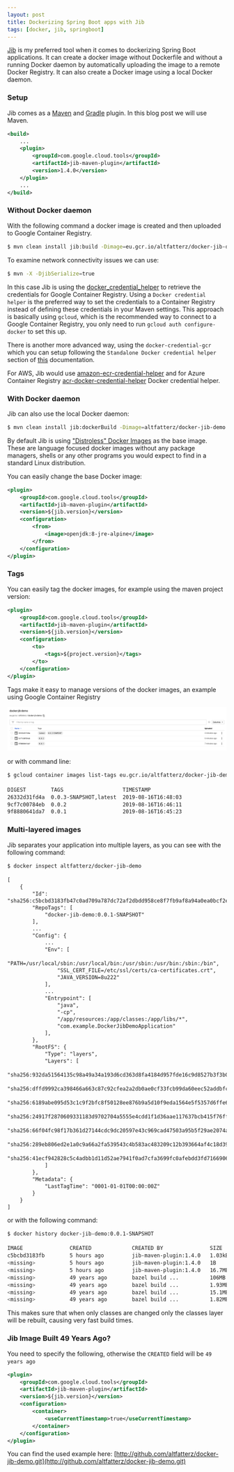 ```yaml
---
layout: post
title: Dockerizing Spring Boot apps with Jib
tags: [docker, jib, springboot]
---
```


[Jib](https://github.com/GoogleContainerTools/jib) is my preferred tool when it comes to dockerizing Spring Boot applications.
It can create a docker image without Dockerfile and without a running Docker daemon by automatically uploading the image to a remote Docker Registry.
It can also create a Docker image using a local Docker daemon.

### Setup

Jib comes as a [Maven](https://github.com/GoogleContainerTools/jib/tree/master/jib-maven-plugin) and [Gradle](https://github.com/GoogleContainerTools/jib/tree/master/jib-gradle-plugin) plugin. In this blog post we will use Maven. 

```xml
<build>
    ...
    <plugin>
        <groupId>com.google.cloud.tools</groupId>
        <artifactId>jib-maven-plugin</artifactId>
        <version>1.4.0</version>
    </plugin>
    ...
</build>
```

### Without Docker daemon

With the following command a docker image is created and then uploaded to Google Container Registry.

```bash
$ mvn clean install jib:build -Dimage=eu.gcr.io/altfatterz/docker-jib-demo
```

To examine network connectivity issues we can use:

```bash
$ mvn -X -DjibSerialize=true
```

In this case Jib is using the [docker_credential_helper](https://cloud.google.com/container-registry/docs/advanced-authentication#docker_credential_helper)
to retrieve the credentials for Google Container Registry. Using a `Docker credential helper` is the preferred way to set the credentials to a Container Registry instead of defining these credentials in your Maven settings.
This approach is basically using `gcloud`, which is the recommended way to connect to a Google Container Registry, you only need to run `gcloud auth configure-docker` to set this up.

There is another more advanced way, using the `docker-credential-gcr` which you can setup following the `Standalone Docker credential helper` section of [this](https://cloud.google.com/container-registry/docs/advanced-authentication#docker_credential_helper) documentation.

For AWS, Jib would use [amazon-ecr-credential-helper](https://github.com/awslabs/amazon-ecr-credential-helper) and for Azure Container Registry [acr-docker-credential-helper](https://github.com/Azure/acr-docker-credential-helper) Docker credential helper.   

### With Docker daemon

Jib can also use the local Docker daemon:

```bash
$ mvn clean install jib:dockerBuild -Dimage=altfatterz/docker-jib-demo
```

By default Jib is using ["Distroless" Docker Images](https://github.com/GoogleContainerTools/distroless) as the base image. These are language focused docker images without any package managers, shells or any other programs you would expect to find in a standard Linux distribution.  

You can easily change the base Docker image: 

```xml
<plugin>
    <groupId>com.google.cloud.tools</groupId>
    <artifactId>jib-maven-plugin</artifactId>
    <version>${jib.version}</version>
    <configuration>
        <from>
            <image>openjdk:8-jre-alpine</image>
        </from>                
    </configuration>
</plugin>
```

### Tags

You can easily tag the docker images, for example using the maven project version:

```xml
<plugin>
    <groupId>com.google.cloud.tools</groupId>
    <artifactId>jib-maven-plugin</artifactId>
    <version>${jib.version}</version>
    <configuration>
        <to>
            <tags>${project.version}</tags>
        </to>           
    </configuration>
</plugin>
```

Tags make it easy to manage versions of the docker images, an example using Google Container Registry 

<p><img src="/images/2019-08-16/gcr-docker-jib-demo.png" alt="gcr-docker-jib-demo" /></p>

or with command line:

```bash
$ gcloud container images list-tags eu.gcr.io/altfatterz/docker-jib-demo

DIGEST        TAGS                   TIMESTAMP
26332d31fd4a  0.0.3-SNAPSHOT,latest  2019-08-16T16:48:03
9cf7c00784eb  0.0.2                  2019-08-16T16:46:11
9f8880641da7  0.0.1                  2019-08-16T16:45:23
```

### Multi-layered images

Jib separates your application into multiple layers, as you can see with the following command:

```
$ docker inspect altfatterz/docker-jib-demo

[
    {
        "Id": "sha256:c5bcbd3183fb47c0ad709a787dc72af2dbdd958ce8f7fb9af8a94a0ea0bcf2e7",
        "RepoTags": [
            "docker-jib-demo:0.0.1-SNAPSHOT"
        ],
        ...
        "Config": {
            ...
            "Env": [
                "PATH=/usr/local/sbin:/usr/local/bin:/usr/sbin:/usr/bin:/sbin:/bin",
                "SSL_CERT_FILE=/etc/ssl/certs/ca-certificates.crt",
                "JAVA_VERSION=8u222"
            ],
            ...
            "Entrypoint": [
                "java",
                "-cp",
                "/app/resources:/app/classes:/app/libs/*",
                "com.example.DockerJibDemoApplication"
            ],
        },
        "RootFS": {
            "Type": "layers",
            "Layers": [
                "sha256:932da51564135c98a49a34a193d6cd363d8fa4184d957fde16c9d8527b3f3b02",
                "sha256:dffd9992ca398466a663c87c92cfea2a2db0ae0cf33fcb99da60eec52addbfc5",
                "sha256:6189abe095d53c1c9f2bfc8f50128ee876b9a5d10f9eda1564e5f5357d6ffe61",
                "sha256:24917f2870609331183d9702704a5555e4cdd1f1d36aae117637bcb415f76ff3",
                "sha256:66f04fc98f17b361d27144cdc9dc20597e43c969cad47503a95b5f29ae2074a0",
                "sha256:289eb806ed2e1a0c9a66a2fa539543c4b583ac483209c12b393664af4c18d396",
                "sha256:41ecf942828c5c4adbb1d11d52ae7941f0ad7cfa3699fc0afebdd3fd71669062"
            ]
        },
        "Metadata": {
            "LastTagTime": "0001-01-01T00:00:00Z"
        }
    }
]
```

or with the following command:

```bash
$ docker history docker-jib-demo:0.0.1-SNAPSHOT

IMAGE               CREATED             CREATED BY               SIZE                COMMENT
c5bcbd3183fb        5 hours ago         jib-maven-plugin:1.4.0   1.03kB              classes
<missing>           5 hours ago         jib-maven-plugin:1.4.0   1B                  resources
<missing>           5 hours ago         jib-maven-plugin:1.4.0   16.7MB              dependencies
<missing>           49 years ago        bazel build ...          106MB
<missing>           49 years ago        bazel build ...          1.93MB
<missing>           49 years ago        bazel build ...          15.1MB
<missing>           49 years ago        bazel build ...          1.82MB
```

This makes sure that when only classes are changed only the classes layer will be rebuilt, causing very fast build times. 

### Jib Image Built 49 Years Ago?

You need to specify the following, otherwise the `CREATED` field will be `49 years ago`

```xml
<plugin>
    <groupId>com.google.cloud.tools</groupId>
    <artifactId>jib-maven-plugin</artifactId>
    <version>${jib.version}</version>
    <configuration>
        <container>
            <useCurrentTimestamp>true</useCurrentTimestamp>
        </container>          
    </configuration>
</plugin>
```

You can find the used example here: [http://github.com/altfatterz/docker-jib-demo.git](http://github.com/altfatterz/docker-jib-demo.git)